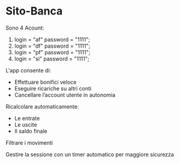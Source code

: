 # Sito-Banca
Sono 4 Acount:
   1)  login = "af"    password = "1111";
   2)  login = "df"    password = "1111";
   3)  login = "pf"    password = "1111";
   4)  login = "si"    password = "1111";

L'app consente di:
  - Effettuare bonifici  veloce
  - Eseguire ricariche su altri conti
  - Cancellare l’account utente in autonomia
  
 Ricalcolare automaticamente:
  - Le entrate
  - Le uscite
  - Il saldo finale

 
Filtrare i movimenti
  
Gestire la sessione con un timer automatico per maggiore sicurezza
